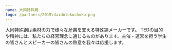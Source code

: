 ```yaml
---
name: 大同特殊鋼
logo: /partners/2019\daidotokushuko.png
---
```


大同特殊鋼は素材の力で様々な産業を支える特殊鋼メーカーです。 TEDの目的や精神には、私たちの経営理念に通じるものがあります。主催・運営を担う学生の皆さんとスピーカーの皆さんの熱意を我々は応援します。
